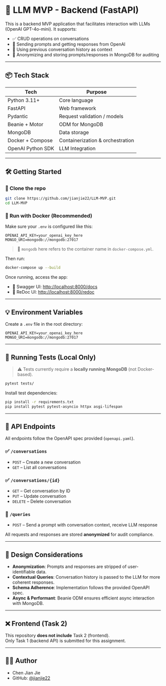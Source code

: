 # 🚀 LLM MVP - Backend (FastAPI)

This is a backend MVP application that facilitates interaction with LLMs (OpenAI GPT-4o-mini). It supports:

- ✅ CRUD operations on conversations
- 💬 Sending prompts and getting responses from OpenAI
- 🧠 Using previous conversation history as context
- 🔐 Anonymizing and storing prompts/responses in MongoDB for auditing

---

## 📦 Tech Stack

| Tech              | Purpose                             |
|-------------------|-------------------------------------|
| Python 3.11+      | Core language                       |
| FastAPI           | Web framework                       |
| Pydantic          | Request validation / models         |
| Beanie + Motor    | ODM for MongoDB                     |
| MongoDB           | Data storage                        |
| Docker + Compose  | Containerization & orchestration    |
| OpenAI Python SDK | LLM Integration                     |

---

## 🛠️ Getting Started

### 📁 Clone the repo

```bash
git clone https://github.com/jianjie22/LLM-MVP.git
cd LLM-MVP
```

### 🐳 Run with Docker (Recommended)

Make sure your `.env` is configured like this:

```env
OPENAI_API_KEY=your_openai_key_here
MONGO_URI=mongodb://mongodb:27017
```

> 🔁 `mongodb` here refers to the container name in `docker-compose.yml`.

Then run:

```bash
docker-compose up --build
```

Once running, access the app:

- 📜 Swagger UI: [http://localhost:8000/docs](http://localhost:8000/docs)
- 🧪 ReDoc UI: [http://localhost:8000/redoc](http://localhost:8000/redoc)

---

## 💡 Environment Variables

Create a `.env` file in the root directory:

```
OPENAI_API_KEY=your_openai_key_here
MONGO_URI=mongodb://mongodb:27017
```

---

## 🧪 Running Tests (Local Only)

> ⚠️ Tests currently require a **locally running MongoDB** (not Docker-based).

```bash
pytest tests/
```

Install test dependencies:

```bash
pip install -r requirements.txt
pip install pytest pytest-asyncio httpx asgi-lifespan
```

---

## 🧱 API Endpoints

All endpoints follow the OpenAPI spec provided (`openapi.yaml`).

### ✅ `/conversations`
- `POST` – Create a new conversation
- `GET` – List all conversations

### ✅ `/conversations/{id}`
- `GET` – Get conversation by ID
- `PUT` – Update conversation
- `DELETE` – Delete conversation

### 💬 `/queries`
- `POST` – Send a prompt with conversation context, receive LLM response

All requests and responses are stored **anonymized** for audit compliance.

---

## 🧠 Design Considerations

- **Anonymization**: Prompts and responses are stripped of user-identifiable data.
- **Contextual Queries**: Conversation history is passed to the LLM for more coherent responses.
- **Schema Adherence**: Implementation follows the provided OpenAPI spec.
- **Async & Performant**: Beanie ODM ensures efficient async interaction with MongoDB.

---

## ❌ Frontend (Task 2)

This repository **does not include** Task 2 (frontend).  
Only Task 1 (backend API) is submitted for this assignment.

---

## 👨‍💻 Author

- Chen Jian Jie  
- GitHub: [@jianjie22](https://github.com/jianjie22)